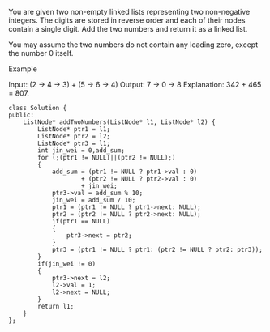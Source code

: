 You are given two non-empty linked lists representing two non-negative integers. The digits are stored in reverse order and each of their nodes contain a single digit. Add the two numbers and return it as a linked list.

You may assume the two numbers do not contain any leading zero, except the number 0 itself.

Example

Input: (2 -> 4 -> 3) + (5 -> 6 -> 4)
Output: 7 -> 0 -> 8
Explanation: 342 + 465 = 807.

```
class Solution {
public:
    ListNode* addTwoNumbers(ListNode* l1, ListNode* l2) {
        ListNode* ptr1 = l1;
        ListNode* ptr2 = l2;
        ListNode* ptr3 = l1;
        int jin_wei = 0,add_sum;
        for (;(ptr1 != NULL)||(ptr2 != NULL);)
        {
            add_sum = (ptr1 != NULL ? ptr1->val : 0) 
                    + (ptr2 != NULL ? ptr2->val : 0)
                    + jin_wei;
            ptr3->val = add_sum % 10;
            jin_wei = add_sum / 10;
            ptr1 = (ptr1 != NULL ? ptr1->next: NULL);
            ptr2 = (ptr2 != NULL ? ptr2->next: NULL);
            if(ptr1 == NULL)
            {
                ptr3->next = ptr2;
            }
            ptr3 = (ptr1 != NULL ? ptr1: (ptr2 != NULL ? ptr2: ptr3));
        }
        if(jin_wei != 0)
        {
            ptr3->next = l2;
            l2->val = 1;
            l2->next = NULL;            
        }
        return l1;
    }
};
```